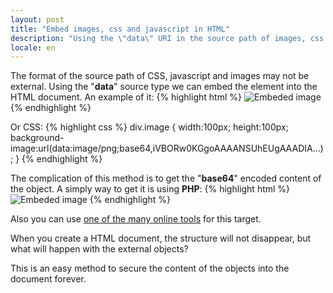 ```yaml
---
layout: post
title: "Embed images, css and javascript in HTML"
description: "Using the \"data\" URI in the source path of images, css and javascript we can embed it into HTML code"
locale: en
---
```


The format of the source path of CSS, javascript and images may not be external. Using the "**data**" source type we can embed the element into the HTML document. An example of it:
{% highlight html %}
<img alt="Embeded image" src="data:image/png;base64,iVBORw0KGg<div>oAAAANSUhEUgAAADIA..." />
{% endhighlight %}

Or CSS:
{% highlight css %}
div.image {
  width:100px;
  height:100px;
  background-image:url(data:image/png;base64,iVBORw0KGgoAAAANSUhEUgAAADIA...);
}
{% endhighlight %}

The complication of this method is to get the "**base64**" encoded content of the object. A simply way to get it is using **PHP**:
{% highlight html %}
<img alt="Embeded image" src="data:image/jpeg;base64,<?php echo base64_encode(file_get_contents('image.jpg'))?>"/>
{% endhighlight %}

Also you can use <a href="http://www.greywyvern.com/code/php/binary2base64">one of the many online tools</a> for this target. 

 When you create a HTML document, the structure will not disappear, but what will happen with the external objects?

 This is an easy method to secure the content of the objects into the document forever.